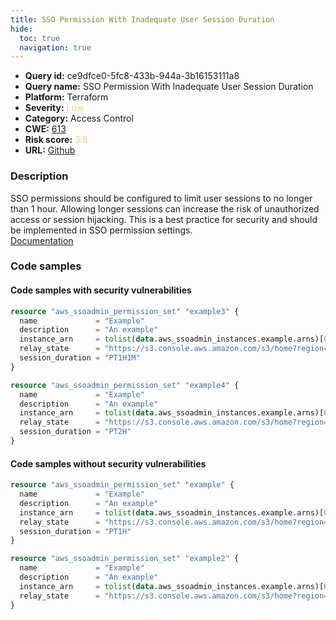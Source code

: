 ```yaml
---
title: SSO Permission With Inadequate User Session Duration
hide:
  toc: true
  navigation: true
---
```


<style>
  .highlight .hll {
    background-color: #ff171742;
  }
  .md-content {
    max-width: 1100px;
    margin: 0 auto;
  }
</style>

-   **Query id:** ce9dfce0-5fc8-433b-944a-3b16153111a8
-   **Query name:** SSO Permission With Inadequate User Session Duration
-   **Platform:** Terraform
-   **Severity:** <span style="color:#edd57e">Low</span>
-   **Category:** Access Control
-   **CWE:** <a href="https://cwe.mitre.org/data/definitions/613.html" onclick="newWindowOpenerSafe(event, 'https://cwe.mitre.org/data/definitions/613.html')">613</a>
-   **Risk score:** <span style="color:#edd57e">3.8</span>
-   **URL:** [Github](https://github.com/Checkmarx/kics/tree/master/assets/queries/terraform/aws/sso_permission_with_inadequate_user_session_duration)

### Description
SSO permissions should be configured to limit user sessions to no longer than 1 hour. Allowing longer sessions can increase the risk of unauthorized access or session hijacking. This is a best practice for security and should be implemented in SSO permission settings.<br>
[Documentation](https://registry.terraform.io/providers/hashicorp/aws/latest/docs/resources/ssoadmin_permission_set)

### Code samples
#### Code samples with security vulnerabilities
```tf title="Positive test num. 1 - tf file" hl_lines="6 14"
resource "aws_ssoadmin_permission_set" "example3" {
  name             = "Example"
  description      = "An example"
  instance_arn     = tolist(data.aws_ssoadmin_instances.example.arns)[0]
  relay_state      = "https://s3.console.aws.amazon.com/s3/home?region=us-east-1#"
  session_duration = "PT1H1M"
}

resource "aws_ssoadmin_permission_set" "example4" {
  name             = "Example"
  description      = "An example"
  instance_arn     = tolist(data.aws_ssoadmin_instances.example.arns)[0]
  relay_state      = "https://s3.console.aws.amazon.com/s3/home?region=us-east-1#"
  session_duration = "PT2H"
}

```


#### Code samples without security vulnerabilities
```tf title="Negative test num. 1 - tf file"
resource "aws_ssoadmin_permission_set" "example" {
  name             = "Example"
  description      = "An example"
  instance_arn     = tolist(data.aws_ssoadmin_instances.example.arns)[0]
  relay_state      = "https://s3.console.aws.amazon.com/s3/home?region=us-east-1#"
  session_duration = "PT1H"
}

resource "aws_ssoadmin_permission_set" "example2" {
  name             = "Example"
  description      = "An example"
  instance_arn     = tolist(data.aws_ssoadmin_instances.example.arns)[0]
  relay_state      = "https://s3.console.aws.amazon.com/s3/home?region=us-east-1#"
}


```

